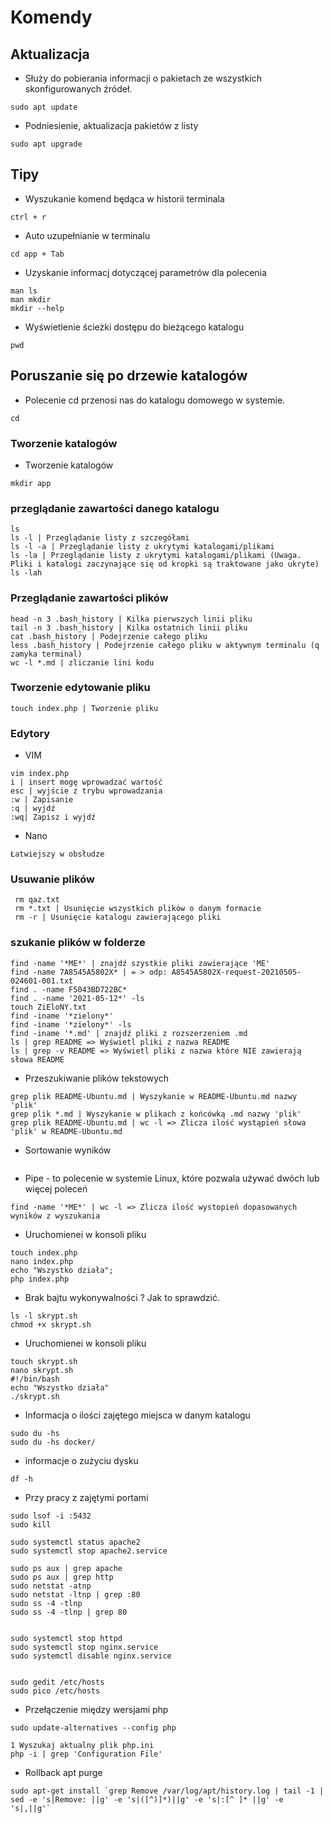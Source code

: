 # Komendy

## Aktualizacja
* Służy do pobierania informacji o pakietach ze wszystkich skonfigurowanych źródeł.
```shell
sudo apt update
```
* Podniesienie, aktualizacja pakietów z listy 
```shell
sudo apt upgrade
```

## Tipy
* Wyszukanie komend będąca w historii terminala
```shell
ctrl + r
```
* Auto uzupełnianie w terminalu 
```shell
cd app + Tab
```
* Uzyskanie informacj dotyczącej parametrów dla polecenia
```shell
man ls
man mkdir
mkdir --help
```
* Wyświetlenie ścieżki dostępu do bieżącego katalogu
```shell
pwd
```

## Poruszanie się po drzewie katalogów 

* Polecenie cd przenosi nas do katalogu domowego w systemie.
```shell
cd
```
### Tworzenie katalogów 
* Tworzenie katalogów 
```shell
mkdir app
```
### przeglądanie zawartości danego katalogu 
```shell
ls 
ls -l | Przeglądanie listy z szczegółami 
ls -l -a | Przeglądanie listy z ukrytymi katalogami/plikami
ls -la | Przeglądanie listy z ukrytymi katalogami/plikami (Uwaga. Pliki i katalogi zaczynające się od kropki są traktowane jako ukryte) 
ls -lah
```
### Przeglądanie zawartości plików 
```shell
head -n 3 .bash_history | Kilka pierwszych linii pliku
tail -n 3 .bash_history | Kilka ostatnich linii pliku
cat .bash_history | Podejrzenie całego pliku
less .bash_history | Podejrzenie całego pliku w aktywnym terminalu (q zamyka terminal)
wc -l *.md | zliczanie lini kodu
```

### Tworzenie edytowanie pliku 
```shell
touch index.php | Tworzenie pliku
```
### Edytory
* VIM
```shell
vim index.php
i | insert mogę wprowadzać wartość 
esc | wyjście z trybu wprowadzania 
:w | Zapisanie
:q | wyjdź
:wq| Zapisz i wyjdź
```
* Nano
```shell
Łatwiejszy w obsłudze 
```

### Usuwanie plików
```shell
 rm qaz.txt
 rm *.txt | Usunięcie wszystkich plików o danym formacie 
 rm -r | Usunięcie katalogu zawierającego pliki 
```

### szukanie plików w folderze
```shell
find -name '*ME*' | znajdź szystkie pliki zawierające 'ME'
find -name 7A8545A5802X* | = > odp: A8545A5802X-request-20210505-024601-001.txt
find . -name F5043BD722BC*
find . -name '2021-05-12*' -ls
touch ZiEloNY.txt
find -iname '*zielony*'
find -iname '*zielony*' -ls
find -iname '*.md' | znajdź pliki z rozszerzeniem .md
ls | grep README => Wyświetl pliki z nazwa README
ls | grep -v README => Wyświetl pliki z nazwa które NIE zawierają słowa README
```

* Przeszukiwanie plików tekstowych
```shell
grep plik README-Ubuntu.md | Wyszykanie w README-Ubuntu.md nazwy 'plik'
grep plik *.md | Wyszykanie w plikach z końcówką .md nazwy 'plik'
grep plik README-Ubuntu.md | wc -l => Zlicza ilość wystąpień słowa 'plik' w README-Ubuntu.md
```

* Sortowanie wyników 
```shell

```

* Pipe - to polecenie w systemie Linux, które pozwala używać dwóch lub więcej poleceń
```shell
find -name '*ME*' | wc -l => Zlicza ilość wystopień dopasowanych wyników z wyszukania
```

* Uruchomienei w konsoli pliku 
```shell
touch index.php
nano index.php
echo "Wszystko działa";
php index.php
```
* Brak bajtu wykonywalności ? Jak to sprawdzić.
```shell
ls -l skrypt.sh
chmod +x skrypt.sh
```
* Uruchomienei w konsoli pliku 
```shell
touch skrypt.sh
nano skrypt.sh
#!/bin/bash
echo "Wszystko działa"
./skrypt.sh
```

* Informacja o ilości zajętego miejsca w danym katalogu
```shell
sudo du -hs
sudo du -hs docker/
```
* informacje o zużyciu dysku 
```shell
df -h
```

* Przy pracy z zajętymi portami 

```shell
sudo lsof -i :5432
sudo kill 

sudo systemctl status apache2
sudo systemctl stop apache2.service

sudo ps aux | grep apache
sudo ps aux | grep http
sudo netstat -atnp
sudo netstat -ltnp | grep :80
sudo ss -4 -tlnp
sudo ss -4 -tlnp | grep 80


sudo systemctl stop httpd
sudo systemctl stop nginx.service
sudo systemctl disable nginx.service


```


```shell
sudo gedit /etc/hosts
sudo pico /etc/hosts
```

* Przełączenie między wersjami php
```shell
sudo update-alternatives --config php
```

```shell
1 Wyszukaj aktualny plik php.ini
php -i | grep 'Configuration File'
```

* Rollback apt purge
```shell
sudo apt-get install `grep Remove /var/log/apt/history.log | tail -1 | sed -e 's|Remove: ||g' -e 's|([^)]*)||g' -e 's|:[^ ]* ||g' -e 's|,||g'`
```